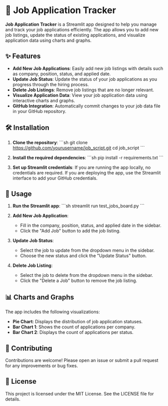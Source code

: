 
# 🎯 Job Application Tracker

**Job Application Tracker** is a Streamlit app designed to help you manage and track your job applications efficiently. The app allows you to add new job listings, update the status of existing applications, and visualize application data using charts and graphs.

## ✨ Features

- **Add New Job Applications**: Easily add new job listings with details such as company, position, status, and applied date.
- **Update Job Status**: Update the status of your job applications as you progress through the hiring process.
- **Delete Job Listings**: Remove job listings that are no longer relevant.
- **Visualize Application Data**: View your job application data using interactive charts and graphs.
- **GitHub Integration**: Automatically commit changes to your job data file in your GitHub repository.

## 🛠️ Installation

1. **Clone the repository**:
   \`\`\`sh
   git clone https://github.com/yourusername/job_script.git
   cd job_script
   \`\`\`

2. **Install the required dependencies**:
   \`\`\`sh
   pip install -r requirements.txt
   \`\`\`

3. **Set up Streamlit credentials**:
   If you are running the app locally, no credentials are required. If you are deploying the app, use the Streamlit interface to add your GitHub credentials.

## 🚀 Usage

1. **Run the Streamlit app**:
   \`\`\`sh
   streamlit run test_jobs_board.py
   \`\`\`

2. **Add New Job Application**:
   - Fill in the company, position, status, and applied date in the sidebar.
   - Click the "Add Job" button to add the job listing.

3. **Update Job Status**:
   - Select the job to update from the dropdown menu in the sidebar.
   - Choose the new status and click the "Update Status" button.

4. **Delete Job Listing**:
   - Select the job to delete from the dropdown menu in the sidebar.
   - Click the "Delete a Job" button to remove the job listing.

## 📊 Charts and Graphs

The app includes the following visualizations:

- **Pie Chart**: Displays the distribution of job application statuses.
- **Bar Chart 1**: Shows the count of applications per company.
- **Bar Chart 2**: Displays the count of applications per status.

## 🤝 Contributing

Contributions are welcome! Please open an issue or submit a pull request for any improvements or bug fixes.

## 📜 License

This project is licensed under the MIT License. See the LICENSE file for details.
